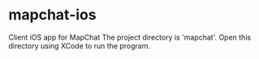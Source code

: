 # mapchat-ios
Client iOS app for MapChat 
The project directory is 'mapchat'. Open this directory using XCode to run the program.
